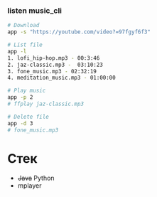 ### listen music_cli

```bash
# Download
app -s "https://youtube.com/video?=97fgyf6f3"

# List file
app -l
1. lofi_hip-hop.mp3 - 00:3:46
2. jaz-classic.mp3 -  03:10:23
3. fone_music.mp3 - 02:32:19
4. meditation_music.mp3 - 01:00:00

# Play music
app -p 2
# ffplay jaz-classic.mp3

# Delete file
app -d 3
# fone_music.mp3
```

# Стек
- ~~Java~~ Python
- mplayer
